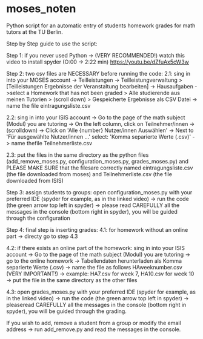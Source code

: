 # moses_noten
Python script for an automatic entry of students homework grades for math tutors at the TU Berlin. <br/>

Step by Step guide to use the script:<br/>

Step 1: if you never used Python -> (VERY RECOMMENDED!) watch this video to install spyder (O:00 -> 2:22 min) https://youtu.be/dZfuAx5cW3w  


Step 2: two csv files are NECESSARY before running the code:
2.1: sing in into your MOSES account -> Teilleistungen -> Teilleistungverwaltung > [Teilleistungen Ergebnisse der Veranstaltung bearbeiten] -> Hausaufgaben ->select a Homework that has not been graded > Alle studierende aus meinen Tutorien > (scroll down) > Gespeicherte Ergebnisse als CSV Datei -> name the file eintragungsliste.csv
    
2.2: sing in into your ISIS account -> Go to the page of the math subject (Modul) you are tutoring -> On the left column, click on Teilnehmer/innen -> (scrolldown) -> Click on 'Alle {number} Nutzer/innen Auswählen' -> Next to 'Für ausgewählte Nutzer/innen …' select: 'Komma separierte Werte (.csv)' -> name thefile Teilnehmerliste.csv

2.3: put the files in the same directory as the python files (add_remove_moses.py, configuration_moses.py, grades_moses.py) and PLEASE MAKE SURE that the filesare correctly named eintragungsliste.csv (the file downloaded from moses) and Teilnehmerliste.csv (the file downloaded from ISIS) 


Step 3: assign students to groups: 
open configuration_moses.py with your preferred IDE (spyder for example, as in the linked video) -> run the code (the green arrow top left in spyder) -> please read CAREFULLY all the messages in the console (bottom right in spyder), you will be guided through the configuration 


Step 4: final step is inserting grades:
4.1: for homework without an online part -> directy go to step 4.3

4.2: if there exists an online part of the homework: sing in into your ISIS account -> Go to the page of the math subject (Modul) you are tutoring -> go to the online homework -> Tabellendaten herunterladen als Komma separierte Werte (.csv) -> name the file as follows HAweeknumber.csv (VERY IMPORTANT!) -> example: HA7.csv for week 7, HA10.csv for week 10 -> put the file in the same directory as the other files   

4.3: open grades_moses.py with your preferred IDE (spyder for example, as in the linked video) -> run the code (the green arrow top left in spyder) -> pleaseread CAREFULLY all the messages in the console (bottom right in spyder), you will be guided through the grading.  
 
 
If you wish to add, remove a student from a group or modify the email address -> run add_remove.py and read the messages in the console. 
